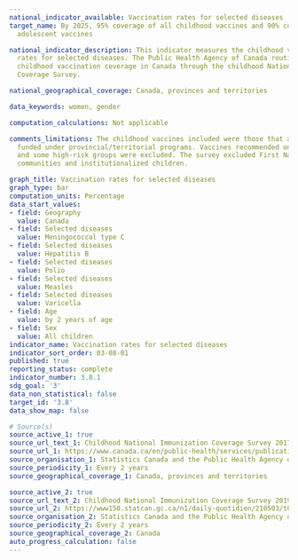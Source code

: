```yaml
---
national_indicator_available: Vaccination rates for selected diseases
target_name: By 2025, 95% coverage of all childhood vaccines and 90% coverage of all
  adolescent vaccines

national_indicator_description: This indicator measures the childhood vaccination
  rates for selected diseases. The Public Health Agency of Canada routinely monitors
  childhood vaccination coverage in Canada through the childhood National Immunization
  Coverage Survey.

national_geographical_coverage: Canada, provinces and territories

data_keywords: women, gender

computation_calculations: Not applicable

comments_limitations: The childhood vaccines included were those that are publicly
  funded under provincial/territorial programs. Vaccines recommended only for travel
  and some high-risk groups were excluded. The survey excluded First Nations on-reserve
  communities and institutionalized children.

graph_title: Vaccination rates for selected diseases
graph_type: bar
computation_units: Percentage
data_start_values:
- field: Geography
  value: Canada
- field: Selected diseases
  value: Meningococcal type C
- field: Selected diseases
  value: Hepatitis B
- field: Selected diseases
  value: Polio
- field: Selected diseases
  value: Measles
- field: Selected diseases
  value: Varicella
- field: Age
  value: by 2 years of age
- field: Sex
  value: All children
indicator_name: Vaccination rates for selected diseases
indicator_sort_order: 03-08-01
published: true
reporting_status: complete
indicator_number: 3.8.1
sdg_goal: '3'
data_non_statistical: false
target_id: '3.8'
data_show_map: false

# Source(s)
source_active_1: true
source_url_text_1: Childhood National Immunization Coverage Survey 2017
source_url_1: https://www.canada.ca/en/public-health/services/publications/healthy-living/2017-vaccine-uptake-canadian-children-survey.html
source_organisation_1: Statistics Canada and the Public Health Agency of Canada
source_periodicity_1: Every 2 years
source_geographical_coverage_1: Canada, provinces and territories

source_active_2: true
source_url_text_2: Childhood National Immunization Coverage Survey 2019
source_url_2: https://www150.statcan.gc.ca/n1/daily-quotidien/210503/t001b-eng.htm
source_organisation_2: Statistics Canada and the Public Health Agency of Canada
source_periodicity_2: Every 2 years
source_geographical_coverage_2: Canada
auto_progress_calculation: false
---
```

